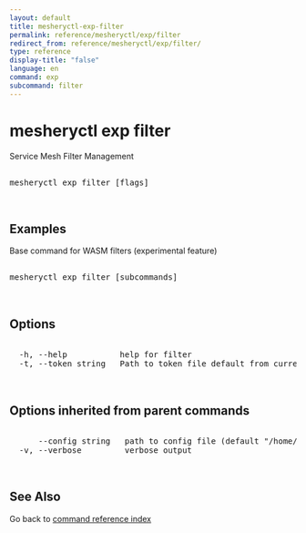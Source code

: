 ```yaml
---
layout: default
title: mesheryctl-exp-filter
permalink: reference/mesheryctl/exp/filter
redirect_from: reference/mesheryctl/exp/filter/
type: reference
display-title: "false"
language: en
command: exp
subcommand: filter
---
```


# mesheryctl exp filter

Service Mesh Filter Management

<pre class='codeblock-pre'>
<div class='codeblock'>
mesheryctl exp filter [flags]

</div>
</pre> 

## Examples

Base command for WASM filters (experimental feature)
<pre class='codeblock-pre'>
<div class='codeblock'>
mesheryctl exp filter [subcommands]	

</div>
</pre> 

## Options

<pre class='codeblock-pre'>
<div class='codeblock'>
  -h, --help           help for filter
  -t, --token string   Path to token file default from current context

</div>
</pre>

## Options inherited from parent commands

<pre class='codeblock-pre'>
<div class='codeblock'>
      --config string   path to config file (default "/home/admin-pc/.meshery/config.yaml")
  -v, --verbose         verbose output

</div>
</pre>

## See Also

Go back to [command reference index](/reference/mesheryctl/) 
